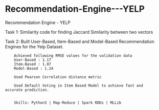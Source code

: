 # Recommendation-Engine---YELP
Recommendation Engine - YELP

Task 1: Similarity code for finding Jaccard Similarity between two vectors


Task 2: 
        Built User-Based, Item-Based and Model-Based Recommendation Engines for the Yelp Dataset.

        Achieved following RMSE values for the validation data
        User-Based : 1.17
        Item-Based : 1.07
        Model-Based : 1.24

        Used Pearson Correlation distance metric

        Used Default Voting in Item Based Model to achieve fast and accurate prediction.


        Skills: Python3 | Map-Reduce | Spark RDDs | MLLib
